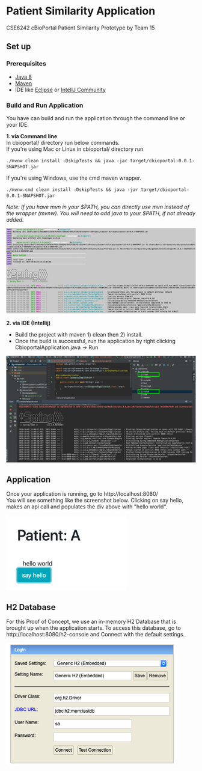 # Patient Similarity Application

CSE6242 cBioPortal Patient Similarity Prototype by Team 15

## Set up

### Prerequisites
* [Java 8](https://www.java.com/en/download/help/download_options.xml)
* [Maven](https://maven.apache.org/install.html)
* IDE like [Eclipse](https://www.eclipse.org/downloads) or [IntellJ Community](https://www.jetbrains.com/idea/download)
 
### Build and Run Application

You have can build and run the application through the command line or your IDE.

**1. via Command line**  
In cbioportal/ directory run below commands.  
If you're using Mac or Linux in cbioportal/ directory run  
```
./mvnw clean install -DskipTests && java -jar target/cbioportal-0.0.1-SNAPSHOT.jar
```
If you're using Windows, use the cmd maven wrapper.
```
./mvnw.cmd clean install -DskipTests && java -jar target/cbioportal-0.0.1-SNAPSHOT.jar
```
*Note: If you have mvn in your $PATH, you can directly use mvn instead of the wrapper (mvnw).
You will need to add java to your $PATH, if not already added.*

![command line build run](readme_img/cl_build_run.png)

**2. via IDE (Intellij)**

 - Build the project with maven 1) clean then 2) install.
 - Once the build is successful, run the application by right clicking CbioportalApplication.java -> Run

![intellij build run](readme_img/intellij_build_run.png)


## Application

Once your application is running, go to http://localhost:8080/   
You will see something like the screenshot below. Clicking on say hello, makes an api call and populates the div above with "hello world".

![hello world](readme_img/hello_world.png)

## H2 Database

For this Proof of Concept, we use an in-memory H2 Database that is brought up when the application starts. To access this database, go to http://localhost:8080/h2-console
and Connect with the default settings.

![h2db](readme_img/h2db.png)


